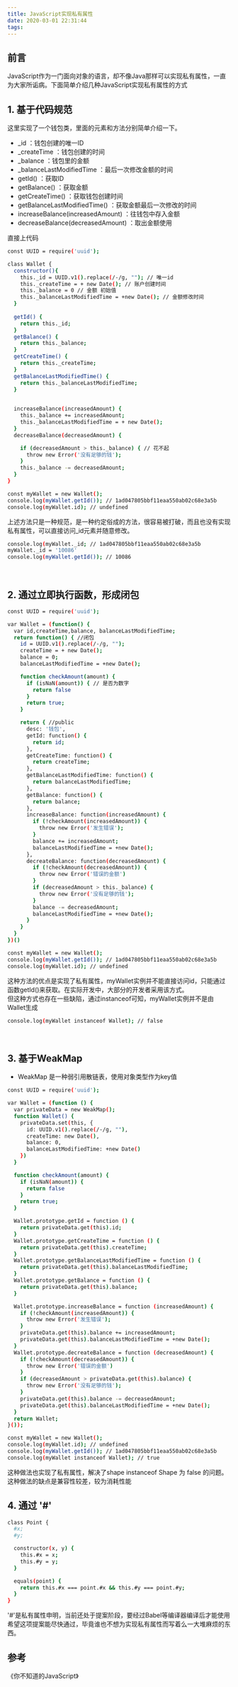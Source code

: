 ```yaml
---
title: JavaScript实现私有属性
date: 2020-03-01 22:31:44
tags:
---
```


## 前言
JavaScript作为一门面向对象的语言，却不像Java那样可以实现私有属性，一直为大家所诟病。下面简单介绍几种JavaScript实现私有属性的方式
<br/>

## 1. 基于代码规范
这里实现了一个钱包类，里面的元素和方法分别简单介绍一下。
- _id ：钱包创建的唯一ID
- _createTime ：钱包创建的时间
- _balance ：钱包里的金额
- _balanceLastModifiedTime ：最后一次修改金额的时间
- getId() ：获取ID
- getBalance() ：获取金额
- getCreateTime() ：获取钱包创建时间
- getBalanceLastModifiedTime() ：获取金额最后一次修改的时间
- increaseBalance(increasedAmount) ：往钱包中存入金额
- decreaseBalance(decreasedAmount) ：取出金额使用

直接上代码

```bash
const UUID = require('uuid'); 

class Wallet {
  constructor(){
    this._id = UUID.v1().replace(/-/g, ""); // 唯一id
    this._createTime = + new Date(); // 账户创建时间
    this._balance = 0 // 金额 初始值 
    this._balanceLastModifiedTime = +new Date(); // 金额修改时间
  }
  
  getId() {
    return this._id;
  }
  getBalance() {
    return this._balance; 
  }
  getCreateTime() { 
    return this._createTime;
  }
  getBalanceLastModifiedTime() { 
    return this._balanceLastModifiedTime;
  }

  
  increaseBalance(increasedAmount) {
    this._balance += increasedAmount;
    this._balanceLastModifiedTime = + new Date();
  }
  decreaseBalance(decreasedAmount) {

    if (decreasedAmount > this._balance) { // 花不起
      throw new Error('没有足够的钱');
    }
    this._balance -= decreasedAmount;
  }
}

const myWallet = new Wallet();
console.log(myWallet.getId()); // 1ad047805bbf11eaa550ab02c68e3a5b
console.log(myWallet.id); // undefined

```
上述方法只是一种规范，是一种约定俗成的方法，很容易被打破，而且也没有实现私有属性，可以直接访问_id元素并随意修改。
```bash
console.log(myWallet._id; // 1ad047805bbf11eaa550ab02c68e3a5b
myWallet._id = '10086'
console.log(myWallet.getId()); // 10086
```
<br/>

## 2. 通过立即执行函数，形成闭包

```bash
const UUID = require('uuid'); 

var Wallet = (function() {
  var id,createTime,balance, balanceLastModifiedTime; 
  return function() { //闭包
    id = UUID.v1().replace(/-/g, "");
    createTime = + new Date();
    balance = 0;
    balanceLastModifiedTime = +new Date();

    function checkAmount(amount) {
      if (isNaN(amount)) { // 是否为数字
        return false
      }
      return true;
    }

    return { //public 
      desc: '钱包',
      getId: function() {
        return id;
      },
      getCreateTime: function() {
        return createTime;
      },
      getBalanceLastModifiedTime: function() {
        return balanceLastModifiedTime;
      },
      getBalance: function() {
        return balance;
      },
      increaseBalance: function(increasedAmount) {
        if (!checkAmount(increasedAmount)) {
          throw new Error('发生错误');
        }
        balance += increasedAmount;
        balanceLastModifiedTime = +new Date();
      },
      decreateBalance: function(decreasedAmount) {
        if (!checkAmount(decreasedAmount)) {
          throw new Error('错误的金额')
        }
        if (decreasedAmount > this._balance) { 
          throw new Error('没有足够的钱');
        }
        balance -= decreasedAmount;
        balanceLastModifiedTime = +new Date();
      }
    }
  }
})()

const myWallet = new Wallet();
console.log(myWallet.getId()); // 1ad047805bbf11eaa550ab02c68e3a5b
console.log(myWallet.id); // undefined
```
这种方法的优点是实现了私有属性，myWallet实例并不能直接访问id，只能通过函数getId()来获取。在实际开发中，大部分的开发者采用该方式。  
但这种方式也存在一些缺陷，通过instanceof可知，myWallet实例并不是由Wallet生成
```bash
console.log(myWallet instanceof Wallet); // false
```
<br/>

## 3. 基于WeakMap
- WeakMap 是一种弱引用散链表，使用对象类型作为key值
```bash
const UUID = require('uuid');

var Wallet = (function () {
  var privateData = new WeakMap();
  function Wallet() {
    privateData.set(this, {
      id: UUID.v1().replace(/-/g, ""),
      createTime: new Date(),
      balance: 0,
      balanceLastModifiedTime: +new Date()
    })
  }

  function checkAmount(amount) {
    if (isNaN(amount)) { 
      return false
    }
    return true;
  }

  Wallet.prototype.getId = function () {
    return privateData.get(this).id;
  }
  Wallet.prototype.getCreateTime = function () {
    return privateData.get(this).createTime;
  }
  Wallet.prototype.getBalanceLastModifiedTime = function () {
    return privateData.get(this).balanceLastModifiedTime;
  }
  Wallet.prototype.getBalance = function () {
    return privateData.get(this).balance;
  }

  Wallet.prototype.increaseBalance = function (increasedAmount) {
    if (!checkAmount(increasedAmount)) {
      throw new Error('发生错误');
    }
    privateData.get(this).balance += increasedAmount;
    privateData.get(this).balanceLastModifiedTime = +new Date();
  }
  Wallet.prototype.decreateBalance = function (decreasedAmount) {
    if (!checkAmount(decreasedAmount)) {
      throw new Error('错误的金额')
    }
    if (decreasedAmount > privateData.get(this).balance) {
      throw new Error('没有足够的钱');
    }
    privateData.get(this).balance -= decreasedAmount;
    privateData.get(this).balanceLastModifiedTime = +new Date();
  }
  return Wallet;
}());

const myWallet = new Wallet();
console.log(myWallet.id); // undefined
console.log(myWallet.getId()); // 1ad047805bbf11eaa550ab02c68e3a5b
console.log(myWallet instanceof Wallet); // true
```
这种做法也实现了私有属性，解决了shape instanceof Shape 为 false 的问题。  
这种做法的缺点是兼容性较差，较为消耗性能
<br/>

## 4. 通过 '#'
```bash
class Point {
  #x;
  #y;

  constructor(x, y) {
    this.#x = x;
    this.#y = y;
  }

  equals(point) {
    return this.#x === point.#x && this.#y === point.#y;
  }
}
```
'#'是私有属性申明，当前还处于提案阶段，要经过Babel等编译器编译后才能使用  
希望这项提案能尽快通过，毕竟谁也不想为实现私有属性而写着么一大堆麻烦的东西。
<br/>

## 参考
《你不知道的JavaScript》
